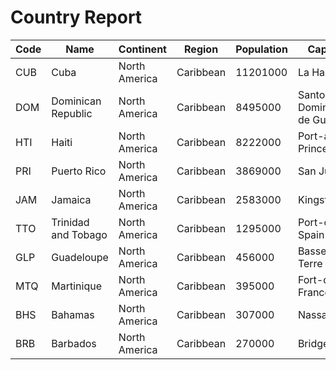 # Country Report

| Code | Name | Continent | Region | Population | Capital |
| ---- | ---- | --------- | ------ | ---------- | ------- |
| CUB | Cuba | North America | Caribbean | 11201000 | La Habana |
| DOM | Dominican Republic | North America | Caribbean | 8495000 | Santo Domingo de Guzmán |
| HTI | Haiti | North America | Caribbean | 8222000 | Port-au-Prince |
| PRI | Puerto Rico | North America | Caribbean | 3869000 | San Juan |
| JAM | Jamaica | North America | Caribbean | 2583000 | Kingston |
| TTO | Trinidad and Tobago | North America | Caribbean | 1295000 | Port-of-Spain |
| GLP | Guadeloupe | North America | Caribbean | 456000 | Basse-Terre |
| MTQ | Martinique | North America | Caribbean | 395000 | Fort-de-France |
| BHS | Bahamas | North America | Caribbean | 307000 | Nassau |
| BRB | Barbados | North America | Caribbean | 270000 | Bridgetown |
